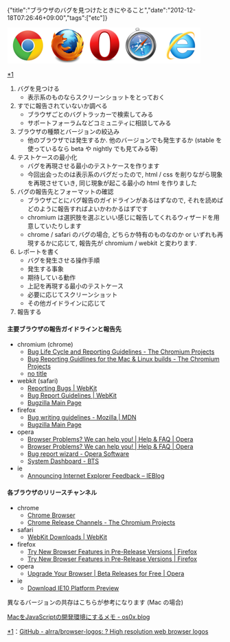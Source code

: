 {"title":"ブラウザのバグを見つけたときにやること","date":"2012-12-18T07:26:46+09:00","tags":["etc"]}

<!-- DATE: 2012-12-17T22:26:46+00:00 -->
<!-- OLDURL: http://d.hatena.ne.jp/cou929_la/20121217/ -->


<div class="section">
<img src="images/20121217221036.png"/>			<p><span class="footnote"><a href="/cou929_la/#f1" name="fn1" title="[https://github.com/paulirish/browser-logos/:title]">*1</a></span></p>

<ol>
<li> バグを見つける

<ul>
<li> 表示系のものならスクリーンショットをとっておく</li>
</ul>
</li>
<li> すでに報告されていないか調べる

<ul>
<li> ブラウザごとのバグトラッカーで検索してみる</li>
<li> サポートフォーラムなどコミュニティに相談してみる</li>
</ul>
</li>
<li> ブラウザの種類とバージョンの絞込み

<ul>
<li> 他のブラウザでは発生するか. 他のバージョンでも発生するか (stable を使っているなら beta や nightly でも見てみる等)</li>
</ul>
</li>
<li> テストケースの最小化

<ul>
<li> バグを再現させる最小のテストケースを作ります</li>
<li> 今回出会ったのは表示系のバグだったので, html / css を削りながら現象を再現させていき, 同じ現象が起こる最小の html を作りました</li>
</ul>
</li>
<li> バグの報告先とフォーマットの確認

<ul>
<li> ブラウザごとにバグ報告のガイドラインがあるはずなので, それを読めばどのように報告すればよいかわかるはずです</li>
<li> chromium は選択肢を選ぶといい感じに報告してくれるウィザードを用意していたりします</li>
<li> chrome / safari のバグの場合, どちらか特有のものなのか or いずれも再現するかに応じて, 報告先が chromium / webkit と変わります.</li>
</ul>
</li>
<li> レポートを書く

<ul>
<li> バグを発生させる操作手順</li>
<li> 発生する事象</li>
<li> 期待している動作</li>
<li> 上記を再現する最小のテストケース</li>
<li> 必要に応じてスクリーンショット</li>
<li> その他ガイドラインに応じて</li>
</ul>
</li>
<li> 報告する</li>
</ol>
<h4> 主要ブラウザの報告ガイドラインと報告先</h4>

<ul>
<li> chromium (chrome)

<ul>
<li> <a href="http://www.chromium.org/for-testers/bug-reporting-guidelines" target="_blank">Bug Life Cycle and Reporting Guidelines - The Chromium Projects</a></li>
<li> <a href="http://www.chromium.org/for-testers/bug-reporting-guidlines-for-the-mac-linux-builds" target="_blank">Bug Reporting Guidlines for the Mac & Linux builds - The Chromium Projects</a></li>
<li> <a href="https://code.google.com/p/chromium/issues/list" target="_blank">no title</a></li>
</ul>
</li>
<li> webkit (safari)

<ul>
<li> <a href="http://www.webkit.org/quality/reporting.html" target="_blank">  Reporting Bugs | WebKit</a></li>
<li> <a href="http://www.webkit.org/quality/bugwriting.html" target="_blank">  Bug Report Guidelines | WebKit</a></li>
<li> <a href="https://bugs.webkit.org/" target="_blank">Bugzilla Main Page</a></li>
</ul>
</li>
<li> firefox

<ul>
<li> <a href="https://developer.mozilla.org/en/docs/Bug_writing_guidelines" target="_blank">Bug writing guidelines - Mozilla | MDN</a></li>
<li> <a href="https://bugzilla.mozilla.org/" target="_blank">Bugzilla Main Page</a></li>
</ul>
</li>
<li> opera

<ul>
<li> <a href="http://www.opera.com/support/bugs/guidelines/" target="_blank">Browser Problems? We can help you! | Help & FAQ | Opera</a></li>
<li> <a href="http://www.opera.com/support/bugs/" target="_blank">Browser Problems? We can help you! | Help & FAQ | Opera</a></li>
<li> <a href="https://bugs.opera.com/wizard/" target="_blank">Bug report wizard - Opera Software</a></li>
<li> <a href="https://bugs.opera.com/secure/Dashboard.jspa" target="_blank">System Dashboard - BTS</a></li>
</ul>
</li>
<li> ie

<ul>
<li> <a href="http://blogs.msdn.com/b/ie/archive/2006/03/24/announcing-internet-explorer-feedback.aspx" target="_blank">Announcing Internet Explorer Feedback – IEBlog</a></li>
</ul>
</li>
</ul>
<h4> 各ブラウザのリリースチャンネル</h4>

<ul>
<li> chrome

<ul>
<li> <a href="https://tools.google.com/dlpage/chromesxs/" target="_blank">      Chrome Browser    </a></li>
<li> <a href="http://www.chromium.org/getting-involved/dev-channel" target="_blank">Chrome Release Channels - The Chromium Projects</a></li>
</ul>
</li>
<li> safari

<ul>
<li> <a href="http://nightly.webkit.org/" target="_blank">  WebKit Downloads | WebKit</a></li>
</ul>
</li>
<li> firefox

<ul>
<li> <a href="http://nightly.mozilla.org/" target="_blank">  Try New Browser Features in Pre-Release Versions | Firefox</a></li>
<li> <a href="http://www.mozilla.org/en-US/firefox/channel/" target="_blank">  Try New Browser Features in Pre-Release Versions | Firefox</a></li>
</ul>
</li>
<li> opera

<ul>
<li> <a href="http://www.opera.com/browser/next/" target="_blank">Upgrade Your Browser | Beta Releases for Free | Opera</a></li>
</ul>
</li>
<li> ie

<ul>
<li> <a href="http://ie.microsoft.com/testdrive/Info/Downloads/Default.html" target="_blank">Download IE10 Platform Preview</a></li>
</ul>
</li>
</ul>
<p>異なるバージョンの共存はこちらが参考になります (Mac の場合)</p>
<p><a href="http://os0x.hatenablog.com/entry/20110101/1293831128" target="_blank">MacをJavaScriptの開発環境にするメモ - os0x.blog</a></p>
</div>
<div class="footnote">
<p class="footnote"><a href="/cou929_la/#fn1" name="f1">*1</a>：<a href="https://github.com/paulirish/browser-logos/" target="_blank">GitHub - alrra/browser-logos: ? High resolution web browser logos</a></p>
</div>






